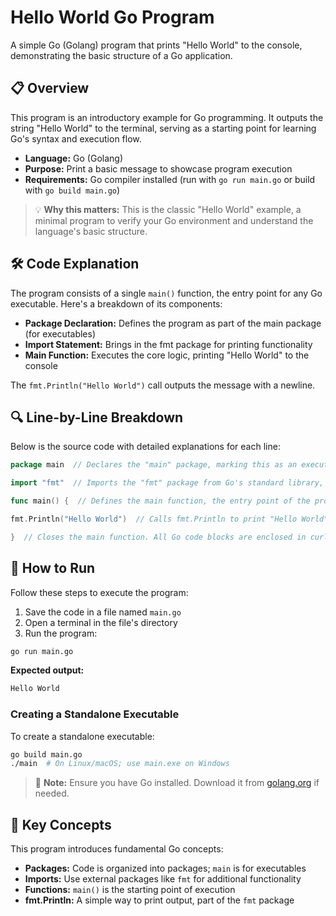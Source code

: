 # Hello World Go Program

A simple Go (Golang) program that prints "Hello World" to the console, demonstrating the basic structure of a Go application.

## 📋 Overview

This program is an introductory example for Go programming. It outputs the string "Hello World" to the terminal, serving as a starting point for learning Go's syntax and execution flow.

- **Language:** Go (Golang)
- **Purpose:** Print a basic message to showcase program execution
- **Requirements:** Go compiler installed (run with `go run main.go` or build with `go build main.go`)

> 💡 **Why this matters:** This is the classic "Hello World" example, a minimal program to verify your Go environment and understand the language's basic structure.

## 🛠 Code Explanation

The program consists of a single `main()` function, the entry point for any Go executable. Here's a breakdown of its components:

- **Package Declaration:** Defines the program as part of the main package (for executables)
- **Import Statement:** Brings in the fmt package for printing functionality
- **Main Function:** Executes the core logic, printing "Hello World" to the console

The `fmt.Println("Hello World")` call outputs the message with a newline.

## 🔍 Line-by-Line Breakdown

Below is the source code with detailed explanations for each line:

```go
package main  // Declares the "main" package, marking this as an executable program. In Go, "main" produces a runnable binary.

import "fmt"  // Imports the "fmt" package from Go's standard library, enabling formatted I/O operations like console printing.

func main() {  // Defines the main function, the entry point of the program. Execution starts here when the program runs.

fmt.Println("Hello World")  // Calls fmt.Println to print "Hello World" to standard output, followed by a newline.

}  // Closes the main function. All Go code blocks are enclosed in curly braces.
```

## 🚀 How to Run

Follow these steps to execute the program:

1. Save the code in a file named `main.go`
2. Open a terminal in the file's directory
3. Run the program:

```bash
go run main.go
```

**Expected output:**

```bash
Hello World
```

### Creating a Standalone Executable

To create a standalone executable:

```bash
go build main.go
./main  # On Linux/macOS; use main.exe on Windows
```

> 📝 **Note:** Ensure you have Go installed. Download it from [golang.org](https://golang.org) if needed.

## 🌟 Key Concepts

This program introduces fundamental Go concepts:

- **Packages:** Code is organized into packages; `main` is for executables
- **Imports:** Use external packages like `fmt` for additional functionality
- **Functions:** `main()` is the starting point of execution
- **fmt.Println:** A simple way to print output, part of the `fmt` package
